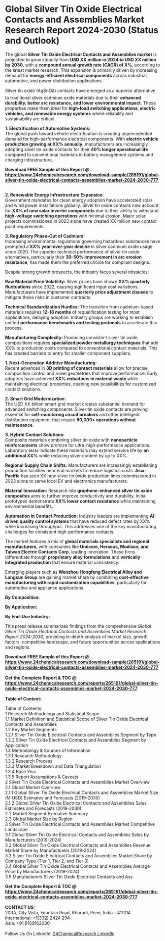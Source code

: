 <h1>Global Silver Tin Oxide Electrical Contacts and Assemblies Market Research Report 2024-2030 (Status and Outlook)</h1><p>The global <strong>Silver Tin Oxide Electrical Contacts and Assemblies market</strong> is projected to grow steadily from <strong>USD XX million in 2024 to USD XX million by 2030</strong>, with a <strong>compound annual growth rate (CAGR) of X%</strong>, according to the latest market research. This expansion is primarily driven by increasing demand for <strong>energy-efficient electrical components</strong> across industrial, automotive, and power distribution applications.</p><p>Silver tin oxide (AgSnOâ) contacts have emerged as a superior alternative to traditional silver cadmium oxide materials due to their <strong>enhanced durability, better arc resistance, and lower environmental impact</strong>. These properties make them ideal for <strong>high-load switching applications, electric vehicles, and renewable energy systems</strong> where reliability and sustainability are critical.</p><p><strong>1. Electrification of Automotive Systems:</strong><br>
The global push toward vehicle electrification is creating unprecedented demand for high-performance electrical components. With <strong>electric vehicle production growing at XX% annually</strong>, manufacturers are increasingly adopting silver tin oxide contacts for their <strong>40% longer operational life</strong> compared to conventional materials in battery management systems and charging infrastructure.</p><div><b>Download FREE Sample of this Report @ 
            <a href="https://www.24chemicalresearch.com/download-sample/265191/global-silver-tin-oxide-electrical-contacts-assemblies-market-2024-2030-777">
            https://www.24chemicalresearch.com/download-sample/265191/global-silver-tin-oxide-electrical-contacts-assemblies-market-2024-2030-777</a></b></div><br><p><strong>2. Renewable Energy Infrastructure Expansion:</strong><br>
Government mandates for clean energy adoption have accelerated solar and wind power installations globally. Silver tin oxide contacts now account for <strong>XX% of new solar inverter components</strong> due to their ability to withstand <strong>high-voltage switching operations</strong> with minimal erosion. Major solar projects commissioned in 2023 alone have created XX million new contact point requirements.</p><p><strong>3. Regulatory Phase-Out of Cadmium:</strong><br>
Increasing environmental regulations governing hazardous substances have prompted a <strong>XX% year-over-year decline</strong> in silver cadmium oxide usage since 2020. The superior technical performance of silver tin oxide alternatives, particularly their <strong>30-50% improvement in arc erosion resistance</strong>, has made them the preferred choice for compliant designs.</p><p>Despite strong growth prospects, the industry faces several obstacles:</p><p><strong>Raw Material Price Volatility:</strong> Silver prices have shown <strong>XX% quarterly fluctuations</strong> since 2022, causing significant input cost variations. Manufacturers have implemented <strong>quarterly price adjustment clauses</strong> to mitigate these risks in customer contracts.</p><p><strong>Technical Standardization Hurdles:</strong> The transition from cadmium-based materials requires <strong>12-18 months</strong> of requalification testing for most applications, delaying adoption. Industry groups are working to establish unified <strong>performance benchmarks and testing protocols</strong> to accelerate this process.</p><p><strong>Manufacturing Complexity:</strong> Producing consistent silver tin oxide compositions requires <strong>specialized powder metallurgy techniques</strong> that add XX% to production costs compared to conventional contact materials. This has created barriers to entry for smaller component suppliers.</p><p><strong>1. Next-Generation Additive Manufacturing:</strong><br>
Recent advances in <strong>3D printing of contact materials</strong> allow for precise composition control and novel geometries that improve performance. Early adopters have achieved <strong>XX% reductions in material waste</strong> while maintaining electrical properties, opening new possibilities for customized contact solutions.</p><p><strong>2. Smart Grid Modernization:</strong><br>
The USD XX billion smart grid market creates substantial demand for advanced switching components. Silver tin oxide contacts are proving essential for <strong>self-monitoring circuit breakers</strong> and other intelligent distribution equipment that require <strong>50,000+ operations without maintenance</strong>.</p><p><strong>3. Hybrid Contact Solutions:</strong><br>
Composite materials combining silver tin oxide with <strong>nanoparticle reinforcements</strong> show promise for ultra-high-performance applications. Laboratory tests indicate these materials may extend service life by <strong>an additional XX%</strong> while reducing silver content by up to XX%.</p><p><strong>Regional Supply Chain Shifts:</strong> Manufacturers are increasingly establishing production facilities near end markets to reduce logistics costs. <strong>Asia-Pacific</strong> has seen XX new silver tin oxide production lines commissioned in 2023 alone to serve local EV and electronics manufacturers.</p><p><strong>Material Innovation:</strong> Research into <strong>graphene-enhanced silver tin oxide composites</strong> aims to further improve conductivity and durability. Initial prototypes demonstrate <strong>XX% lower contact resistance</strong> while maintaining environmental benefits.</p><p><strong>Automation in Contact Production:</strong> Industry leaders are implementing <strong>AI-driven quality control systems</strong> that have reduced defect rates by XX% while increasing throughput. This addresses one of the key manufacturing challenges for consistent high-performance contacts.</p><p>The market features a mix of <strong>global materials specialists and regional manufacturers</strong>, with companies like <strong>Umicore, Heraeus, Modison, and Taiwan Electric Contacts Corp.</strong> leading innovation. These firms differentiate through <strong>proprietary alloy formulations</strong> and <strong>vertically integrated production</strong> that ensure material consistency.</p><p>Emerging players such as <strong>Wenzhou Hongfeng Electrical Alloy and Longsun Group</strong> are gaining market share by combining <strong>cost-effective manufacturing with rapid customization capabilities</strong>, particularly for automotive and appliance applications.</p><p><strong>By Composition:</strong></p><p><strong>By Application:</strong></p><p><strong>By End-Use Industry:</strong></p><p>This press release summarizes findings from the comprehensive <em>Global Silver Tin Oxide Electrical Contacts and Assemblies Market Research Report 2024-2030</em>, providing in-depth analysis of market size, growth factors, competitive landscape, and future opportunities across applications and regions.</p><div><b>Download FREE Sample of this Report @ 
            <a href="https://www.24chemicalresearch.com/download-sample/265191/global-silver-tin-oxide-electrical-contacts-assemblies-market-2024-2030-777">
            https://www.24chemicalresearch.com/download-sample/265191/global-silver-tin-oxide-electrical-contacts-assemblies-market-2024-2030-777</a></b></div><br><div><b>Get the Complete Report & TOC @ 
            <a href="https://www.24chemicalresearch.com/reports/265191/global-silver-tin-oxide-electrical-contacts-assemblies-market-2024-2030-777">
            https://www.24chemicalresearch.com/reports/265191/global-silver-tin-oxide-electrical-contacts-assemblies-market-2024-2030-777</a></b></div><br>
            <b>Table of Content:</b><p>Table of Contents<br />
1 Research Methodology and Statistical Scope<br />
1.1 Market Definition and Statistical Scope of Silver Tin Oxide Electrical Contacts and Assemblies<br />
1.2 Key Market Segments<br />
1.2.1 Silver Tin Oxide Electrical Contacts and Assemblies Segment by Type<br />
1.2.2 Silver Tin Oxide Electrical Contacts and Assemblies Segment by Application<br />
1.3 Methodology & Sources of Information<br />
1.3.1 Research Methodology<br />
1.3.2 Research Process<br />
1.3.3 Market Breakdown and Data Triangulation<br />
1.3.4 Base Year<br />
1.3.5 Report Assumptions & Caveats<br />
2 Silver Tin Oxide Electrical Contacts and Assemblies Market Overview<br />
2.1 Global Market Overview<br />
2.1.1 Global Silver Tin Oxide Electrical Contacts and Assemblies Market Size (M USD) Estimates and Forecasts (2019-2030)<br />
2.1.2 Global Silver Tin Oxide Electrical Contacts and Assemblies Sales Estimates and Forecasts (2019-2030)<br />
2.2 Market Segment Executive Summary<br />
2.3 Global Market Size by Region<br />
3 Silver Tin Oxide Electrical Contacts and Assemblies Market Competitive Landscape<br />
3.1 Global Silver Tin Oxide Electrical Contacts and Assemblies Sales by Manufacturers (2019-2024)<br />
3.2 Global Silver Tin Oxide Electrical Contacts and Assemblies Revenue Market Share by Manufacturers (2019-2024)<br />
3.3 Silver Tin Oxide Electrical Contacts and Assemblies Market Share by Company Type (Tier 1, Tier 2, and Tier 3)<br />
3.4 Global Silver Tin Oxide Electrical Contacts and Assemblies Average Price by Manufacturers (2019-2024)<br />
3.5 Manufacturers Silver Tin Oxide Electrical Contacts and Ass</p><div><b>Get the Complete Report & TOC @ 
            <a href="https://www.24chemicalresearch.com/reports/265191/global-silver-tin-oxide-electrical-contacts-assemblies-market-2024-2030-777">
            https://www.24chemicalresearch.com/reports/265191/global-silver-tin-oxide-electrical-contacts-assemblies-market-2024-2030-777</a></b></div><br><b>CONTACT US:</b><br>
            203A, City Vista, Fountain Road, Kharadi, Pune, India - 411014<br>
            International: +1(332) 2424 294<br>
            Asia: +91 9169162030 <br><br>
            Follow Us On LinkedIn: <a href="https://www.linkedin.com/company/24chemicalresearch/">24ChemicalResearch LinkedIn</a>
